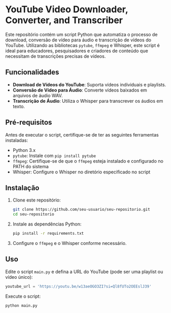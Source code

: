 
# YouTube Video Downloader, Converter, and Transcriber

Este repositório contém um script Python que automatiza o processo de download, conversão de vídeo para áudio e transcrição de vídeos do YouTube. Utilizando as bibliotecas `pytube`, `ffmpeg` e Whisper, este script é ideal para educadores, pesquisadores e criadores de conteúdo que necessitam de transcrições precisas de vídeos.

## Funcionalidades

- **Download de Vídeos do YouTube**: Suporta vídeos individuais e playlists.
- **Conversão de Vídeo para Áudio**: Converte vídeos baixados em arquivos de áudio WAV.
- **Transcrição de Áudio**: Utiliza o Whisper para transcrever os áudios em texto.

## Pré-requisitos

Antes de executar o script, certifique-se de ter as seguintes ferramentas instaladas:

- Python 3.x
- `pytube`: Instale com `pip install pytube`
- `ffmpeg`: Certifique-se de que o `ffmpeg` esteja instalado e configurado no PATH do sistema
- Whisper: Configure o Whisper no diretório especificado no script

## Instalação

1. Clone este repositório:
    ```bash
    git clone https://github.com/seu-usuario/seu-repositorio.git
    cd seu-repositorio
    ```

2. Instale as dependências Python:
    ```bash
    pip install -r requirements.txt
    ```

3. Configure o `ffmpeg` e o Whisper conforme necessário.

## Uso

Edite o script `main.py` e defina a URL do YouTube (pode ser uma playlist ou vídeo único):

```python
youtube_url = 'https://youtu.be/w13aeOGO3ZI?si=Ql8fUTo2OEEslJ39'
```

Execute o script:

```bash
python main.py
```